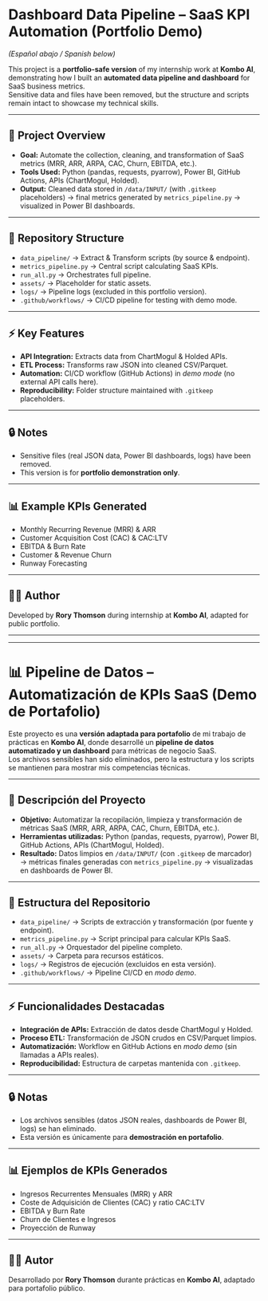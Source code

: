 # Dashboard Data Pipeline – SaaS KPI Automation (Portfolio Demo)

*(Español abajo / Spanish below)*

This project is a **portfolio-safe version** of my internship work at **Kombo AI**, demonstrating how I built an **automated data pipeline and dashboard** for SaaS business metrics.  
Sensitive data and files have been removed, but the structure and scripts remain intact to showcase my technical skills.

---

## 🚀 Project Overview
- **Goal:** Automate the collection, cleaning, and transformation of SaaS metrics (MRR, ARR, ARPA, CAC, Churn, EBITDA, etc.).
- **Tools Used:** Python (pandas, requests, pyarrow), Power BI, GitHub Actions, APIs (ChartMogul, Holded).
- **Output:** Cleaned data stored in `/data/INPUT/` (with `.gitkeep` placeholders) → final metrics generated by `metrics_pipeline.py` → visualized in Power BI dashboards.

---

## 📂 Repository Structure
- `data_pipeline/` → Extract & Transform scripts (by source & endpoint).
- `metrics_pipeline.py` → Central script calculating SaaS KPIs.
- `run_all.py` → Orchestrates full pipeline.
- `assets/` → Placeholder for static assets.
- `logs/` → Pipeline logs (excluded in this portfolio version).
- `.github/workflows/` → CI/CD pipeline for testing with demo mode.

---

## ⚡ Key Features
- **API Integration:** Extracts data from ChartMogul & Holded APIs.
- **ETL Process:** Transforms raw JSON into cleaned CSV/Parquet.
- **Automation:** CI/CD workflow (GitHub Actions) in *demo mode* (no external API calls here).
- **Reproducibility:** Folder structure maintained with `.gitkeep` placeholders.

---

## 🔒 Notes
- Sensitive files (real JSON data, Power BI dashboards, logs) have been removed.
- This version is for **portfolio demonstration only**.

---

## 📊 Example KPIs Generated
- Monthly Recurring Revenue (MRR) & ARR  
- Customer Acquisition Cost (CAC) & CAC:LTV  
- EBITDA & Burn Rate  
- Customer & Revenue Churn  
- Runway Forecasting  

---

## 🧑‍💻 Author
Developed by **Rory Thomson** during internship at **Kombo AI**, adapted for public portfolio.

---

---

# 📊 Pipeline de Datos – Automatización de KPIs SaaS (Demo de Portafolio)

Este proyecto es una **versión adaptada para portafolio** de mi trabajo de prácticas en **Kombo AI**, donde desarrollé un **pipeline de datos automatizado y un dashboard** para métricas de negocio SaaS.  
Los archivos sensibles han sido eliminados, pero la estructura y los scripts se mantienen para mostrar mis competencias técnicas.

---

## 🚀 Descripción del Proyecto
- **Objetivo:** Automatizar la recopilación, limpieza y transformación de métricas SaaS (MRR, ARR, ARPA, CAC, Churn, EBITDA, etc.).
- **Herramientas utilizadas:** Python (pandas, requests, pyarrow), Power BI, GitHub Actions, APIs (ChartMogul, Holded).
- **Resultado:** Datos limpios en `/data/INPUT/` (con `.gitkeep` de marcador) → métricas finales generadas con `metrics_pipeline.py` → visualizadas en dashboards de Power BI.

---

## 📂 Estructura del Repositorio
- `data_pipeline/` → Scripts de extracción y transformación (por fuente y endpoint).
- `metrics_pipeline.py` → Script principal para calcular KPIs SaaS.
- `run_all.py` → Orquestador del pipeline completo.
- `assets/` → Carpeta para recursos estáticos.
- `logs/` → Registros de ejecución (excluidos en esta versión).
- `.github/workflows/` → Pipeline CI/CD en *modo demo*.

---

## ⚡ Funcionalidades Destacadas
- **Integración de APIs:** Extracción de datos desde ChartMogul y Holded.
- **Proceso ETL:** Transformación de JSON crudos en CSV/Parquet limpios.
- **Automatización:** Workflow en GitHub Actions en *modo demo* (sin llamadas a APIs reales).
- **Reproducibilidad:** Estructura de carpetas mantenida con `.gitkeep`.

---

## 🔒 Notas
- Los archivos sensibles (datos JSON reales, dashboards de Power BI, logs) se han eliminado.  
- Esta versión es únicamente para **demostración en portafolio**.

---

## 📊 Ejemplos de KPIs Generados
- Ingresos Recurrentes Mensuales (MRR) y ARR  
- Coste de Adquisición de Clientes (CAC) y ratio CAC:LTV  
- EBITDA y Burn Rate  
- Churn de Clientes e Ingresos  
- Proyección de Runway  

---

## 🧑‍💻 Autor
Desarrollado por **Rory Thomson** durante prácticas en **Kombo AI**, adaptado para portafolio público.
